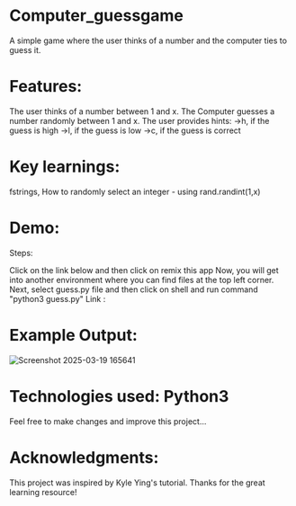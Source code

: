 # Computer_guessgame
A simple game where the user thinks of a number and the computer ties to guess it.
# Features:
 The user thinks of a number between 1 and x.
 The Computer guesses a number randomly between 1 and x.
 The user provides hints:
  ->h, if the guess is high
  ->l, if the guess is low
  ->c, if the guess is correct

# Key learnings:
fstrings, How to randomly select an integer - using rand.randint(1,x)

# Demo:
Steps:

Click on the link below and then click on remix this app
Now, you will get into another environment where you can find files at the top left corner.
Next, select guess.py file and then click on shell and run command "python3 guess.py" 
Link : 

# Example Output:
![Screenshot 2025-03-19 165641](https://github.com/user-attachments/assets/276328aa-e921-4079-b037-946174dcab02)

# Technologies used: Python3
Feel free to make changes and improve this project...

# Acknowledgments:
This project was inspired by Kyle Ying's tutorial. Thanks for the great learning resource!


